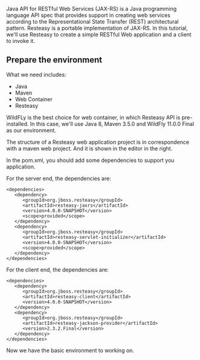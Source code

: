 Java API for RESTful Web Services (JAX-RS) is a Java programming language API spec that provides support in creating web services according to the Representational State Transfer (REST) architectural pattern. Resteasy is a portable implementation of JAX-RS. In this tutorial, we'll use Resteasy to create a simple RESTful Web application and a client to invoke it.

## Prepare the environment

What we need includes: 
* Java 
* Maven
* Web Container
* Resteasy


WildFLy is the best choice for web container, in which Resteasy API is pre-installed. In this case, we'll use Java 8, Maven 3.5.0 and WildFly 11.0.0 Final as our environment.


The structure of a Resteasy web application project is in correspondence with a maven web project. And it is shown in the editor in the right.


In the pom.xml, you should add some dependencies to support you application.


For the server end, the dependencies are:
```
<dependencies>
   <dependency>
      <groupId>org.jboss.resteasy</groupId>
      <artifactId>resteasy-jaxrs</artifactId>
      <version>4.0.0-SNAPSHOT</version>
      <scope>provided</scope>
   </dependency>
   <dependency>
      <groupId>org.jboss.resteasy</groupId>
      <artifactId>resteasy-servlet-initializer</artifactId>
      <version>4.0.0-SNAPSHOT</version>
      <scope>provided</scope>
   </dependency>
</dependencies>
```


For the client end, the dependencies are:
```
<dependencies>
   <dependency>
      <groupId>org.jboss.resteasy</groupId>
      <artifactId>resteasy-client</artifactId>
      <version>4.0.0-SNAPSHOT</version>
   </dependency>
   <dependency>
      <groupId>org.jboss.resteasy</groupId>
      <artifactId>resteasy-jackson-provider</artifactId>
      <version>2.3.2.Final</version>
   </dependency>
</dependencies>
```


Now we have the basic environment to working on.
